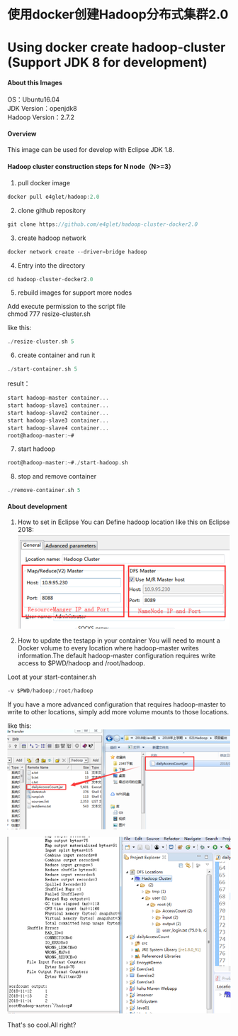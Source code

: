 ﻿# 使用docker创建Hadoop分布式集群2.0
 # Using docker create hadoop-cluster (Support JDK 8 for development)

#### About this Images

OS：Ubuntu16.04  
JDK Version：openjdk8  
Hadoop Version：2.7.2  

#### Overview

This image can be used for develop with Eclipse JDK 1.8.


#### Hadoop cluster construction steps for N node（N>=3）

1. pull docker image
```c
docker pull e4glet/hadoop:2.0
```
2. clone github repository
```c
git clone https://github.com/e4glet/hadoop-cluster-docker2.0
```

3. create hadoop network
```c
docker network create --driver=bridge hadoop
```
4. Entry into the directory
```c
cd hadoop-cluster-docker2.0
```
5. rebuild images for support more nodes  
   
Add execute permission to the script file  
chmod 777 resize-cluster.sh  

like this:

```c
./resize-cluster.sh 5
```
6. create container and run it
```c
./start-container.sh 5
```
result：
```c
start hadoop-master container...
start hadoop-slave1 container...
start hadoop-slave2 container...
start hadoop-slave3 container...
start hadoop-slave4 container...
root@hadoop-master:~# 
```   

7. start hadoop
```c
root@hadoop-master:~#./start-hadoop.sh
```


8. stop and remove container
```c
./remove-container.sh 5
```

#### About development

1. How to set in Eclipse
You can Define hadoop location like this on Eclipse 2018:  
![alt tag](https://github.com/e4glet/hadoop-cluster-docker2.0/blob/master/20181116092709.png)

2. How to update the testapp in your container
You will need to mount a Docker volume to every location where hadoop-master writes information.The default hadoop-master configuration requires write access to $PWD/hadoop and /root/hadoop.   

Loot at your start-container.sh  
```c
-v $PWD/hadoop:/root/hadoop
```

If you have a more advanced configuration that requires hadoop-master to write to other locations, simply add more volume mounts to those locations.

like this:  
![alt tag](https://github.com/e4glet/hadoop-cluster-docker2.0/blob/master/20181116094759.png)  

![alt tag](https://github.com/e4glet/hadoop-cluster-docker2.0/blob/master/20181116094816.png)

That's so cool.All right?
